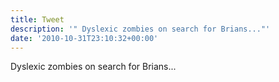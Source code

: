 ```yaml
---
title: Tweet
description: '" Dyslexic zombies on search for Brians..."'
date: '2010-10-31T23:10:32+00:00'
---
```

 Dyslexic zombies on search for Brians...
